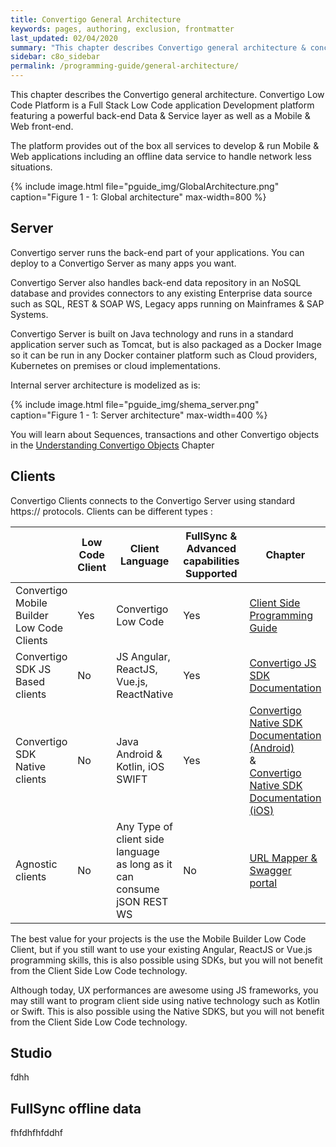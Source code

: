 ```yaml
---
title: Convertigo General Architecture
keywords: pages, authoring, exclusion, frontmatter
last_updated: 02/04/2020
summary: "This chapter describes Convertigo general architecture & concepts. From there you will understand the basic components and how they interact with each other"
sidebar: c8o_sidebar
permalink: /programming-guide/general-architecture/
---
```

This chapter describes the Convertigo general architecture. Convertigo Low Code Platform is a Full Stack Low Code application Development platform featuring a powerful back-end Data & Service layer as well as a Mobile & Web front-end.

The platform provides out of the box all services to develop & run Mobile & Web applications including an offline data service to handle network less situations.

{% include image.html file="pguide_img/GlobalArchitecture.png" caption="Figure 1 - 1: Global architecture" max-width=800 %}

## Server

Convertigo server runs the back-end part of your applications. You can deploy to a Convertigo Server as many apps you want. 

Convertigo Server also handles back-end data repository in an NoSQL database and provides connectors to any existing Enterprise data source such as SQL, REST & SOAP WS, Legacy apps running on Mainframes & SAP Systems. 

Convertigo Server is built on Java technology and runs in a standard application server such as Tomcat, but is also packaged as a Docker Image so it can be run in any Docker container platform such as Cloud providers, Kubernetes on premises or cloud implementations.

Internal server architecture is modelized as is:

{% include image.html file="pguide_img/shema_server.png" caption="Figure 1 - 1: Server architecture" max-width=400 %}

You will learn about Sequences, transactions and other Convertigo objects in the [Understanding Convertigo Objects](../understanding-convertigo-objects) Chapter

## Clients

Convertigo Clients connects to the Convertigo Server using standard https:// protocols. Clients can be different types :

| | Low Code Client | Client Language | FullSync & Advanced capabilities Supported | Chapter
---|---|---|---|---
Convertigo Mobile Builder Low Code Clients  | Yes | Convertigo Low Code | Yes | [Client Side Programming Guide](../frontend-developers)
Convertigo SDK JS Based clients| No| JS Angular, ReactJS, Vue.js, ReactNative | Yes | [Convertigo JS SDK Documentation](https://www.npmjs.com/package/c8osdkangular)
Convertigo SDK Native clients| No| Java Android & Kotlin, iOS SWIFT | Yes | [Convertigo Native SDK Documentation (Android)](https://github.com/convertigo/c8osdk-android) <br>&<br> [Convertigo Native SDK Documentation (iOS)](https://github.com/convertigo/c8osdk-ios)
Agnostic clients| No| Any Type of client side language as long as it can consume jSON REST WS | No | [URL Mapper & Swagger portal](../understanding-convertigo-objects)

The best value for your projects is the use the Mobile Builder Low Code Client, but if you still want to use your existing Angular, ReactJS or Vue.js programming skills, this is also possible using SDKs, but you will not benefit from the Client Side Low Code technology.

Although today, UX performances are awesome using JS frameworks, you may still want to program client side using native technology such as Kotlin or Swift. This is also possible using the Native SDKS, but you will not benefit from the Client Side Low Code technology.


## Studio

fdhh

## FullSync offline data

fhfdhfhfddhf

